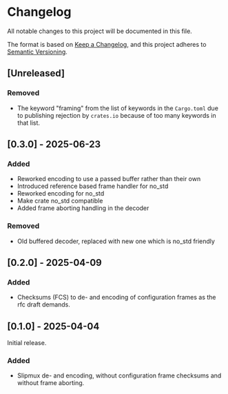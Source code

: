 # Changelog

All notable changes to this project will be documented in this file.

The format is based on [Keep a Changelog](https://keepachangelog.com/en/1.1.0/),
and this project adheres to [Semantic Versioning](https://semver.org/spec/v2.0.0.html).

## [Unreleased]

### Removed

- The keyword "framing" from the list of keywords in the `Cargo.toml` due to publishing rejection by `crates.io` because of too many keywords in that list.

## [0.3.0] - 2025-06-23

### Added

- Reworked encoding to use a passed buffer rather than their own
- Introduced reference based frame handler for no_std
- Reworked encoding for no_std
- Make crate no_std compatible
- Added frame aborting handling in the decoder

### Removed

- Old buffered decoder, replaced with new one which is no_std friendly

## [0.2.0] - 2025-04-09

### Added

- Checksums (FCS) to de- and encoding of configuration frames as the rfc draft demands.

## [0.1.0] - 2025-04-04

Initial release.

### Added

- Slipmux de- and encoding, without configuration frame checksums and without frame aborting.